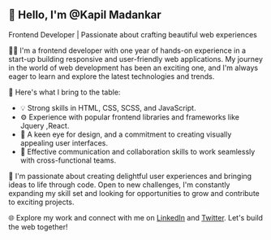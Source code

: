 ## 👋 Hello, I'm @Kapil Madankar

Frontend Developer | Passionate about crafting beautiful web experiences

👨‍💻 I'm a frontend developer with one year of hands-on experience in a start-up building responsive and user-friendly web applications. My journey in the world of web development has been an exciting one, and I'm always eager to learn and explore the latest technologies and trends.

🚀 Here's what I bring to the table:
- 💡 Strong skills in HTML, CSS, SCSS, and JavaScript.
- ⚙️ Experience with popular frontend libraries and frameworks like Jquery ,React.
- 🎨 A keen eye for design, and a commitment to creating visually appealing user interfaces.
- 💬 Effective communication and collaboration skills to work seamlessly with cross-functional teams.

🌟 I'm passionate about creating delightful user experiences and bringing ideas to life through code. Open to new challenges, I'm constantly expanding my skill set and looking for opportunities to grow and contribute to exciting projects.

🌐 Explore my work and connect with me on [LinkedIn](https://www.linkedin.com/in/kapil-madankar-8330a1220/) and [Twitter](https://twitter.com/madankar33638). Let's build the web together!


